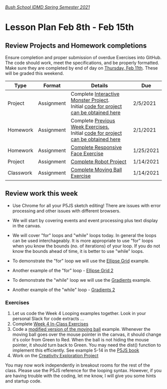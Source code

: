 [_Bush School IDMD Spring Semester 2021_](https://chandrunarayan.github.io/idmd/)

# Lesson Plan Feb 8th - Feb 15th

##  Review Projects and Homework completions
  Ensure completion and proper submission of overdue Exercises into GitHub.  The code should work, meet the specifications, and be properly formatted.  Make sure they are completed by end of day on <u>Thursday, Feb 11th</u>. These will be graded this weekend.

|  Type |  Format | Details  | Due  |
|---|---|---|---|
| Project  |  Assignment |  Complete [Interactive Monster Project](https://chandrunarayan.github.io/idmd/lessons/week3/homework/interactive-monster.html). Initial [code for project can be obtained here](https://chandrunarayan.github.io/idmd/lessons/week3/code/) |  2/5/2021 |
| Homework  |  Assignment |  Complete [Previous Week Exercises.](https://chandrunarayan.github.io/idmd/lessons/week3/#exercises)  Initial [code for project can be obtained here](https://chandrunarayan.github.io/idmd/lessons/week3/code/)|  2/1/2021 |
|  Homework |  Assignment |  [Complete Responsive Face Exercise](https://classroom.google.com/u/0/c/MjQ5OTg2OTEwMDEz/a/MjU1MDYxNDI3MTQ0/details?cjc=gmy37a3) |  1/25/2021 |
Project	|  Assignment  | [Complete Robot Project](https://classroom.google.com/u/0/c/MjQ5OTg2OTEwMDEz/a/MjUwMjg1MzYwNTk3/details?cjc=gmy37a3)  | 1/14/2021  |
|  Classwork | Assignment | [Complete Moving Ball Exercise](https://chandrunarayan.github.io/idmd/lessons/week2/exercises/ball.html)  |  1/14/2021  |
   
##  Review work this week

*  Use Chrome for all your P5JS sketch editing! There are issues with error processing and other issues with different browsers. 
*  We will start by covering events and event processing plus text display in the canvas.
*  We will cover "for" loops and "while" loops today. In general the loops can be used interchageably.  It is more appropriate to use "for" loops when you know the bounds (no. of iterations) of your loop.  If you do not know the bounds ahead of time, it is better to use "while" loops.

  * To demonstrate the "for" loop we will use the [Ellipse Grid](../week4/code/ellipseGrid) example.
  * Another example of the "for" loop - [Ellipse Grid 2](../week4/code/ellipseGrid2)  
  * To demonstrate the "while" loop we will use the [Gradients](../week4/code/gradients) example. 
  * Another example of the "while" loop - [Gradients 2](../week4/code/gradients2)  

### Exercises
1. Let us code the Week 4 Looping examples together.  Look in your personal Slack for code extracts ...
2. Complete [Week 4 In-Class Exercises](../week4)
1. Code a [modified version of the moving ball](../week4/code/modifiedMovingBall) example. Whenever the moving ball goes over the mouse pointer in the canvas, it should change it's color from Green to Red. When the ball is not hiding the mouse pointer, it should turn back to Green. You may need the dist() function to implement this efficiently. See example 5-14 in the [P5JS book]((https://drive.google.com/drive/u/2/folders/15GK0VESxqTvYGst9EtvILshb0MGlO4c5))
3. Work on the [Creativity Exploration Project](../week4/homework/creativity-exploration.md)

You may now work independently in breakout rooms for the rest of the class. Please use the P5JS reference for the looping syntax. However, if you are having trouble with the coding, let me know, I will give you some hints and startup code.

